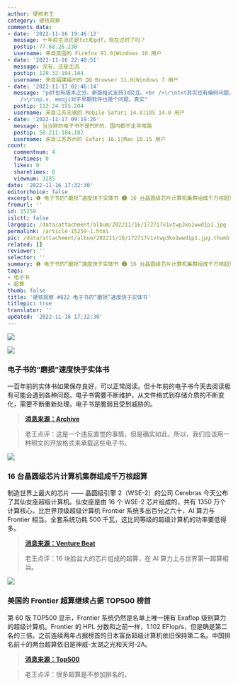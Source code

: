 ```yaml
---
author: 硬核老王
category: 硬核观察
comments_data:
- date: '2022-11-16 19:46:12'
  message: 十年前主流还是txt和pdf，现在过时了吗？
  postip: 77.68.26.238
  username: 来自英国的 Firefox 91.0|Windows 10 用户
- date: '2022-11-16 22:48:51'
  message: 没有，还是主流
  postip: 120.32.104.104
  username: 来自福建福州的 QQ Browser 11.0|Windows 7 用户
- date: '2022-11-17 02:46:14'
  message: "pdf也有版本之分。新版格式支持3d交互。<br />\r\ntxt其实也有编码问题。gbk，big5，utf-8，utf-16，unicode。更还有字节序。。。换行符linux与win也不一样。。。tab符默认宽度也很头疼。。。<br
    />\r\np.s. emoji对于早期软件也是个问题。真实"
  postip: 112.24.155.204
  username: 来自江苏无锡的 Mobile Safari 14.0|iOS 14.0 用户
- date: '2022-11-17 09:19:26'
  message: 当当网的电子书不是PDF的，国内都不走寻常路
  postip: 58.211.184.102
  username: 来自江苏苏州的 Safari 16.1|Mac 10.15 用户
count:
  commentnum: 4
  favtimes: 0
  likes: 0
  sharetimes: 0
  viewnum: 3285
date: '2022-11-16 17:32:30'
editorchoice: false
excerpt: ❶ 电子书的“磨损”速度快于实体书 ❷ 16 台晶圆级芯片计算机集群组成千万核超算 ❸ 美国的 Frontier 超算继续占据 TOP500 榜首
fromurl: ''
id: 15259
islctt: false
largepic: /data/attachment/album/202211/16/172717v1vtwp3ko1wwd1p1.jpg
permalink: /article-15259-1.html
pic: /data/attachment/album/202211/16/172717v1vtwp3ko1wwd1p1.jpg.thumb.jpg
related: []
reviewer: ''
selector: ''
summary: ❶ 电子书的“磨损”速度快于实体书 ❷ 16 台晶圆级芯片计算机集群组成千万核超算 ❸ 美国的 Frontier 超算继续占据 TOP500 榜首
tags:
- 电子书
- 超算
thumb: false
title: '硬核观察 #822 电子书的“磨损”速度快于实体书'
titlepic: true
translator: ''
updated: '2022-11-16 17:32:30'
---
```


![](/data/attachment/album/202211/16/172717v1vtwp3ko1wwd1p1.jpg)


![](/data/attachment/album/202211/16/172726jfa4ykfzxf9k3ft4.jpg)


### 电子书的“磨损”速度快于实体书


一百年前的实体书如果保存良好，可以正常阅读。但十年前的电子书今天去阅读极有可能会遇到各种问题。电子书需要不断维护，从文件格式到存储介质的不断变化，需要不断重新处理。电子书是脆弱且受到威胁的。



> 
> **[消息来源：Archive](http://blog.archive.org/2022/11/15/digital-books-wear-out-faster-than-physical-books/)**
> 
> 
> 



> 
> 老王点评：这是一个违反直觉的事情，但是确实如此，所以，我们应该用一种明文的开放格式来承载这些电子书。
> 
> 
> 


![](/data/attachment/album/202211/16/172822gmvh4uhu4b1wmb9w.jpg)


### 16 台晶圆级芯片计算机集群组成千万核超算


制造世界上最大的芯片 —— 晶圆级引擎 2（WSE-2）的公司 Cerebras 今天公布了其仙女座超级计算机。仙女座是由 16 个 WSE-2 芯片组成的，共有 1350 万个计算核心，比世界顶级超级计算机 Frontier 系统多出百分之六十，AI 算力与 Frontier 相当。全套系统功耗 500 千瓦，这比同等级的超级计算机的功率要低得多。



> 
> **[消息来源：Venture Beat](https://venturebeat.com/ai/cerebrass-andromeda-supercomputer-has-13-5m-cores-that-can-do-an-exaflop-in-ai-computing/)**
> 
> 
> 



> 
> 老王点评：16 块脸盆大的芯片组成的超算，在 AI 算力上与世界第一超算相当。
> 
> 
> 


![](/data/attachment/album/202211/16/172835f1x7oxe4n2nt71z1.jpg)


### 美国的 Frontier 超算继续占据 TOP500 榜首


第 60 版 TOP500 显示，Frontier 系统仍然是名单上唯一拥有 Exaflop 级别算力的超级计算机。Frontier 的 HPL 分数和之前一样，1.102 EFlop/s，但是确是第二名的三倍。之前连续两年占据榜首的日本富岳超级计算机依旧保持第二名。中国排名前十的两台超算依旧是神威-太湖之光和天河-2A。



> 
> **[消息来源：Top500](https://www.top500.org/lists/top500/2022/11/)**
> 
> 
> 



> 
> 老王点评：很多超算是不参加排名的。
> 
> 
>